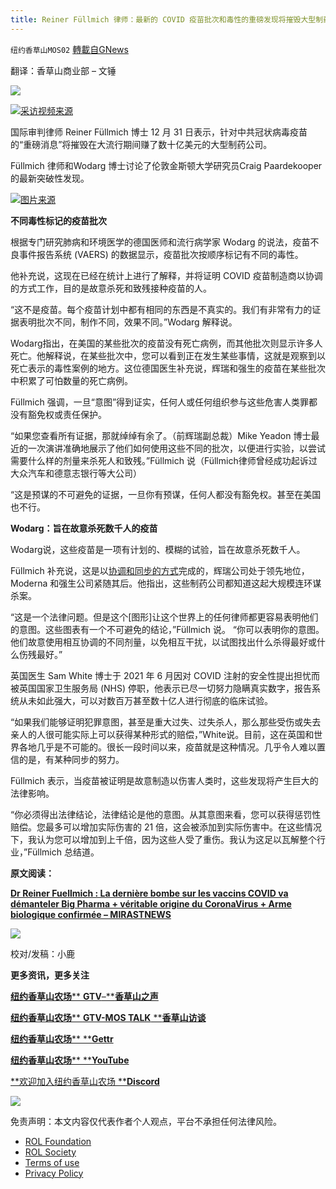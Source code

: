 ```yaml
---
title: Reiner Füllmich 律师：最新的 COVID 疫苗批次和毒性的重磅发现将摧毁大型制药公司
---
```

`纽约香草山MOS02` [轉載自GNews](https://gnews.org/zh-hans/1882713/)

翻译：香草山商业部 – 文锤

![](https://assets.gnews.org/wp-content/uploads/2021/08/logo-5.jpg)







[![](https://assets.gnews.org/wp-content/uploads/2022/01/0-图片2.png)](https://www.brighteon.com/2b36ce94-a9bc-41a1-9261-4d49a4cb23bc)[采访视频来源](https://www.brighteon.com/2b36ce94-a9bc-41a1-9261-4d49a4cb23bc)

国际审判律师 Reiner Füllmich 博士 12 月 31 日表示，针对中共冠状病毒疫苗的“重磅消息”将摧毁在大流行期间赚了数十亿美元的大型制药公司。

Füllmich 律师和Wodarg 博士讨论了伦敦金斯顿大学研究员Craig Paardekooper 的最新突破性发现。

![](https://assets.gnews.org/wp-content/uploads/2022/01/图片1-118.png)[图片来源](https://mirastnews.net/2022/01/12/dr-reiner-fuellmich-la-derniere-bombe-sur-les-vaccins-covid-va-demanteler-big-pharma/)

**不同毒性标记的疫苗批次**

根据专门研究肺病和环境医学的德国医师和流行病学家 Wodarg 的说法，疫苗不良事件报告系统 (VAERS) 的数据显示，疫苗批次按顺序标记有不同的毒性。

他补充说，这现在已经在统计上进行了解释，并将证明 COVID 疫苗制造商以协调的方式工作，目的是故意杀死和致残接种疫苗的人。

“这不是疫苗。每个疫苗计划中都有相同的东西是不真实的。我们有非常有力的证据表明批次不同，制作不同，效果不同。”Wodarg 解释说。

Wodarg指出，在美国的某些批次的疫苗没有死亡病例，而其他批次则显示许多人死亡。他解释说，在某些批次中，您可以看到正在发生某些事情，这就是观察到以死亡表示的毒性案例的地方。这位德国医生补充说，辉瑞和强生的疫苗在某些批次中积累了可怕数量的死亡病例。

Füllmich 强调，一旦“意图”得到证实，任何人或任何组织参与这些危害人类罪都没有豁免权或责任保护。

“如果您查看所有证据，那就绰绰有余了。（前辉瑞副总裁）Mike Yeadon 博士最近的一次演讲准确地展示了他们如何使用这些不同的批次，以便进行实验，以尝试需要什么样的剂量来杀死人和致残。”Füllmich 说（Füllmich律师曾经成功起诉过大众汽车和德意志银行等大公司）

“这是预谋的不可避免的证据，一旦你有预谋，任何人都没有豁免权。甚至在美国也不行。

**Wodarg：旨在故意杀死数千人的疫苗**

Wodarg说，这些疫苗是一项有计划的、模糊的试验，旨在故意杀死数千人。

Füllmich 补充说，这是以[协调和同步的方式](https://translate.google.com/website?sl=auto&amp;tl=zh-cn&amp;u=https://conspiracy.news/)完成的，辉瑞公司处于领先地位，Moderna 和强生公司紧随其后。他指出，这些制药公司都知道这起大规模连环谋杀案。

“这是一个法律问题。但是这个[图形]让这个世界上的任何律师都更容易表明他们的意图。这些图表有一个不可避免的结论，”Füllmich 说。 “你可以表明你的意图。他们故意使用相互协调的不同剂量，以免相互干扰，以试图找出什么杀得最好或什么伤残最好。”

英国医生 Sam White 博士于 2021 年 6 月因对 COVID 注射的安全性提出担忧而被英国国家卫生服务局 (NHS) 停职，他表示已尽一切努力隐瞒真实数字，报告系统从未如此强大，可以对数百万甚至数十亿人进行彻底的临床试验。

“如果我们能够证明犯罪意图，甚至是重大过失、过失杀人，那么那些受伤或失去亲人的人很可能实际上可以获得某种形式的赔偿，”White说。目前，这在英国和世界各地几乎是不可能的。很长一段时间以来，疫苗就是这种情况。几乎令人难以置信的是，有某种同步的努力。

Füllmich 表示，当疫苗被证明是故意制造以伤害人类时，这些发现将产生巨大的法律影响。

“你必须得出法律结论，法律结论是他的意图。从其意图来看，您可以获得惩罚性赔偿。您最多可以增加实际伤害的 21 倍，这会被添加到实际伤害中。在这些情况下，我认为您可以增加到上千倍，因为这些人受了重伤。我认为这足以瓦解整个行业，”Füllmich 总结道。

**原文阅读：**

[**Dr Reiner Fuellmich : La dernière bombe sur les vaccins COVID va démanteler Big Pharma + véritable origine du CoronaVirus + Arme biologique confirmée – MIRASTNEWS**](https://mirastnews.net/2022/01/12/dr-reiner-fuellmich-la-derniere-bombe-sur-les-vaccins-covid-va-demanteler-big-pharma/)

![](https://assets.gnews.org/wp-content/uploads/2022/01/1-10.png)

校对/发稿：小鹿



**更多资讯，更多关注**

[**纽约香草山农场**** ****GTV****–****香草山之声**](https://gtv.org/user/5ffbdcd7f579a75e0bd123e6)

[**纽约香草山农场**** ****GTV-MOS TALK**** ****香草山访谈**](https://gtv.org/user/5e9dcdd50dbf207957d89bcd)

[**纽约香草山农场**** ****Gettr**](https://www.gettr.com/user/himalaya_mos)

[**纽约香草山农场**** ****YouTube**](https://www.youtube.com/channel/UCSLHrqs6Pil7V-_jOuZVVgg)

[**欢迎加入纽约香草山农场 ****Discord**](https://discord.gg/ChqXAHd)

![](https://assets.gnews.org/wp-content/uploads/2021/08/logo-5.jpg)





 

免责声明：本文内容仅代表作者个人观点，平台不承担任何法律风险。

- [ROL Foundation](https://rolfoundation.org/)
- [ROL Society](https://rolsociety.org/)
- [Terms of use](https://gnews.org/terms-of-use-3/)
- [Privacy Policy](https://gnews.org/privacy-policy/)
